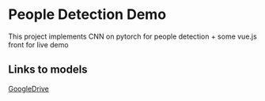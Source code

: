 # People Detection Demo
This project implements CNN on pytorch for people detection + some vue.js front for live demo

## Links to models
[GoogleDrive](https://drive.google.com/drive/folders/1jGYi2GhWjbEPiLl4YkfDW32UJAWEiEBJ?usp=sharing)
